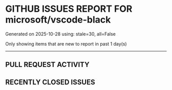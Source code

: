 
# GITHUB ISSUES REPORT FOR microsoft/vscode-black


Generated on 2025-10-28 using: stale=30, all=False


Only showing items that are new to report in past 1 day(s)


---

## PULL REQUEST ACTIVITY


## RECENTLY CLOSED ISSUES





















